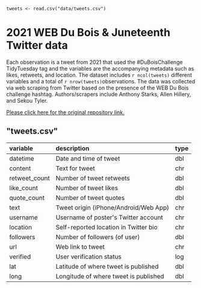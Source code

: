 ```{r load-data, echo = FALSE}
tweets <- read.csv("data/tweets.csv")
```

# 2021 WEB Du Bois & Juneteenth Twitter data

Each observation is a tweet from 2021 that used the #DuBoisChallenge TidyTuesday 
tag and the variables are the accompanying metadata such as likes, retweets, and 
location. The dataset includes `r ncol(tweets)` different variables and a total 
of `r nrow(tweets)`observations. The data was collected via web scraping from 
Twitter based on the presence of the WEB Du Bois challenge hashtag. 
Authors/scrapers include Anthony Starks, Allen Hillery, and Sekou Tyler.

[Please click here for the original repository link.](https://github.com/rfordatascience/tidytuesday/blob/master/data/2021/2021-06-15/readme.md)

## "tweets.csv"

|variable         |description                           |type |
|:----------------|:-------------------------------------|-----|
|datetime         |Date and time of tweet                |dbl  |
|content          |Text for tweet                        |chr  |
|retweet_count    |Number of tweet retweets              |dbl  |
|like_count       |Number of tweet likes                 |dbl  |
|quote_count      |Number of tweet quotes                |dbl  |
|text             |Tweet origin (iPhone/Android/Web App) |chr  |
|username         |Username of poster's Twitter account  |chr  |
|location         |Self-reported location in Twitter bio |chr  |
|followers        |Number of followers (of user)         |dbl  |
|url              |Web link to tweet                     |chr  |
|verified         |User verification status              |log  |
|lat              |Latitude of where tweet is published  |dbl  |
|long             |Longitude of where tweet is published |dbl  |
